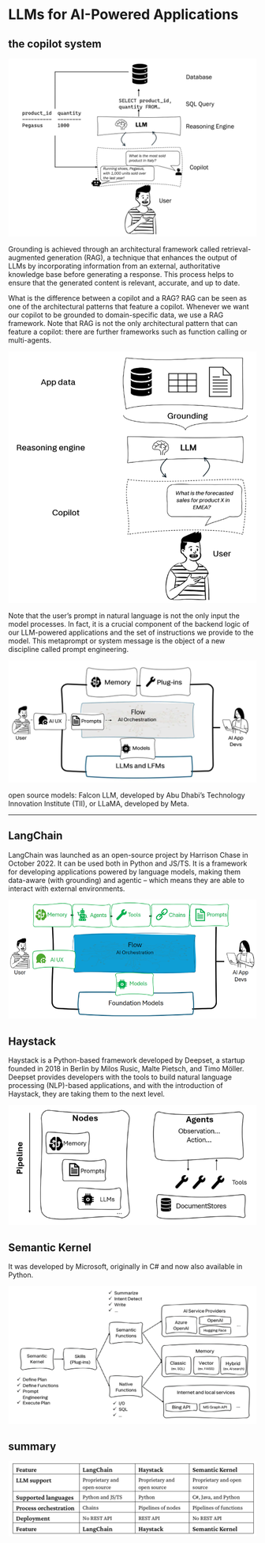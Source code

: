 # LLMs for AI-Powered Applications

## the copilot system

![alt text](assets/pic8.png)

Grounding is achieved through an architectural framework called retrieval-augmented generation (RAG), a technique that enhances the output of LLMs by incorporating information from an external, authoritative knowledge base before generating a response. This process helps to ensure that the generated content is relevant, accurate, and up to date.

What is the difference between a copilot and a RAG? RAG can be seen as one of the architectural patterns that feature a copilot. Whenever we want our copilot to be grounded to domain-specific data, we use a RAG framework. Note that RAG is not the only architectural pattern that can feature a copilot: there are further frameworks such as function calling or multi-agents.

![alt text](assets/pic9.png)

Note that the user’s prompt in natural language is not the only input the model processes. In fact, it is
a crucial component of the backend logic of our LLM-powered applications and the set of instructions
we provide to the model. This metaprompt or system message is the object of a new discipline called
prompt engineering.


![alt text](assets/pic10.png)


open source models: Falcon LLM, developed by Abu Dhabi’s Technology Innovation Institute (TII), or LLaMA, developed by Meta.


---

## LangChain

LangChain was launched as an open-source project by Harrison Chase in October 2022. It can be used
both in Python and JS/TS. It is a framework for developing applications powered by language models,
making them data-aware (with grounding) and agentic – which means they are able to interact with
external environments.

![alt text](assets/pic11.png)

## Haystack

Haystack is a Python-based framework developed by Deepset, a startup founded in 2018 in Berlin
by Milos Rusic, Malte Pietsch, and Timo Möller. Deepset provides developers with the tools to build
natural language processing (NLP)-based applications, and with the introduction of Haystack, they
are taking them to the next level.

![alt text](assets/pic12.png)


## Semantic Kernel

It was developed by Microsoft, originally in C# and now also available in Python.

![alt text](assets/pic13.png)

## summary

![alt text](assets/pic14.png)
